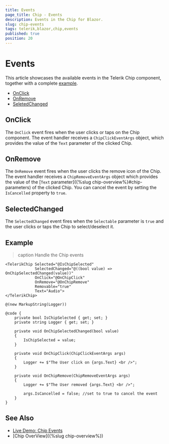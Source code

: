 ```yaml
---
title: Events
page_title: Chip - Events
description: Events in the Chip for Blazor.
slug: chip-events
tags: telerik,blazor,chip,events
published: true
position: 20
---
```


# Events

This article showcases the available events in the Telerik Chip component, together with a complete [example](#example).

* [OnClick](#onclick)
* [OnRemove](#onremove)
* [SeletedChanged](#selectedchanged)

## OnClick

The `OnClick` event fires when the user clicks or taps on the Chip component. The event handler receives a `ChipClickEventArgs` object, which provides the value of the `Text` parameter of the clicked Chip.

## OnRemove

The `OnRemove` event fires when the user clicks the remove icon of the Chip. The event handler receives a `ChipRemoveEventArgs` object which provides the value of the [`Text` parameter]({%slug chip-overview%}#chip-parameters) of the clicked Chip. You can cancel the event by setting the `IsCancelled` property to `true`.

## SelectedChanged

The `SelectedChanged` event fires when the `Selectable` parameter is `true` and the user clicks or taps the Chip to select/deselect it.

## Example

>caption Handle the Chip events

````CSHTML
<TelerikChip Selected="@IsChipSelected"
             SelectedChanged="@((bool value) => OnChipSelectedChanged(value))"
             OnClick="@OnChipClick"
             OnRemove="@OnChipRemove"
             Removable="true"
             Text="Audio">
</TelerikChip>

@(new MarkupString(Logger))

@code {
    private bool IsChipSelected { get; set; }
    private string Logger { get; set; }

    private void OnChipSelectedChanged(bool value)
    {
        IsChipSelected = value;
    }

    private void OnChipClick(ChipClickEventArgs args)
    {
        Logger += $"The User click on {args.Text} <br />";
    }

    private void OnChipRemove(ChipRemoveEventArgs args)
    {
        Logger += $"The User removed {args.Text} <br />";

        args.IsCancelled = false; //set to true to cancel the event
    }
}
````

## See Also

* [Live Demo: Chip Events](http://demos.telerik.com/blazor-ui/chip/events)
* [Chip OverView]({%slug chip-overview%})

